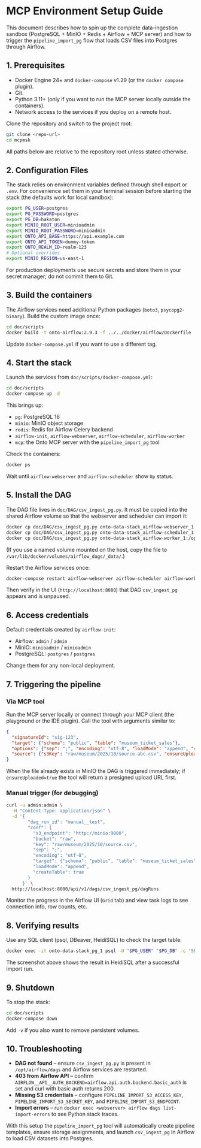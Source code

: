 ﻿# MCP Environment Setup Guide

This document describes how to spin up the complete data-ingestion sandbox (PostgreSQL + MinIO + Redis + Airflow + MCP server) and how to trigger the `pipeline_import_pg` flow that loads CSV files into Postgres through Airflow.

## 1. Prerequisites

- Docker Engine 24+ and `docker-compose` v1.29 (or the `docker compose` plugin).
- Git.
- Python 3.11+ (only if you want to run the MCP server locally outside the containers).
- Network access to the services if you deploy on a remote host.

Clone the repository and switch to the project root:

```bash
git clone <repo-url>
cd mcpmsk
```

All paths below are relative to the repository root unless stated otherwise.

## 2. Configuration Files

The stack relies on environment variables defined through shell export or `.env`. For convenience set them in your terminal session before starting the stack (the defaults work for local sandbox):

```bash
export PG_USER=postgres
export PG_PASSWORD=postgres
export PG_DB=hakaton
export MINIO_ROOT_USER=minioadmin
export MINIO_ROOT_PASSWORD=minioadmin
export ONTO_API_BASE=https://api.example.com
export ONTO_API_TOKEN=dummy-token
export ONTO_REALM_ID=realm-123
# Optional overrides
export MINIO_REGION=us-east-1
```

For production deployments use secure secrets and store them in your secret manager; do not commit them to Git.

## 3. Build the containers

The Airflow services need additional Python packages (`boto3`, `psycopg2-binary`). Build the custom image once:

```bash
cd doc/scripts
docker build -t onto-airflow:2.9.3 -f ../../docker/airflow/Dockerfile ../../
```

Update `docker-compose.yml` if you want to use a different tag.

## 4. Start the stack

Launch the services from `doc/scripts/docker-compose.yml`:

```bash
cd doc/scripts
docker-compose up -d
```

This brings up:

- `pg`: PostgreSQL 16
- `minio`: MinIO object storage
- `redis`: Redis for Airflow Celery backend
- `airflow-init`, `airflow-webserver`, `airflow-scheduler`, `airflow-worker`
- `mcp`: the Onto MCP server with the `pipeline_import_pg` tool

Check the containers:

```bash
docker ps
```

Wait until `airflow-webserver` and `airflow-scheduler` show `Up` status.

## 5. Install the DAG

The DAG file lives in `doc/DAG/csv_ingest_pg.py`. It must be copied into the shared Airflow volume so that the webserver and scheduler can import it:

```bash
docker cp doc/DAG/csv_ingest_pg.py onto-data-stack_airflow-webserver_1:/opt/airflow/dags/
docker cp doc/DAG/csv_ingest_pg.py onto-data-stack_airflow-scheduler_1:/opt/airflow/dags/
docker cp doc/DAG/csv_ingest_pg.py onto-data-stack_airflow-worker_1:/opt/airflow/dags/
```

(If you use a named volume mounted on the host, copy the file to `/var/lib/docker/volumes/airflow_dags/_data/`.)

Restart the Airflow services once:

```bash
docker-compose restart airflow-webserver airflow-scheduler airflow-worker
```

Then verify in the UI (`http://localhost:8080`) that DAG `csv_ingest_pg` appears and is unpaused.

## 6. Access credentials

Default credentials created by `airflow-init`:

- Airflow: `admin` / `admin`
- MinIO: `minioadmin` / `minioadmin`
- PostgreSQL: `postgres` / `postgres`

Change them for any non-local deployment.

## 7. Triggering the pipeline

### Via MCP tool

Run the MCP server locally or connect through your MCP client (the playground or the IDE plugin). Call the tool with arguments similar to:

```json
{
  "signatureId": "sig-123",
  "target": {"schema": "public", "table": "museum_ticket_sales"},
  "options": {"sep": ";", "encoding": "utf-8", "loadMode": "append", "createTable": true},
  "source": {"s3Key": "raw/museum/2025/10/source-abc.csv", "ensureUploaded": false}
}
```

When the file already exists in MinIO the DAG is triggered immediately; if `ensureUploaded=true` the tool will return a presigned upload URL first.

### Manual trigger (for debugging)

```bash
curl -u admin:admin \
  -H "Content-Type: application/json" \
  -d '{
        "dag_run_id": "manual__test",
        "conf": {
          "s3_endpoint": "http://minio:9000",
          "bucket": "raw",
          "key": "raw/museum/2025/10/source.csv",
          "sep": ";",
          "encoding": "utf-8",
          "target": {"schema": "public", "table": "museum_ticket_sales"},
          "loadMode": "append",
          "createTable": true
        }
      }' \
  http://localhost:8080/api/v1/dags/csv_ingest_pg/dagRuns
```

Monitor the progress in the Airflow UI (`Grid` tab) and view task logs to see connection info, row counts, etc.

## 8. Verifying results

Use any SQL client (psql, DBeaver, HeidiSQL) to check the target table:

```bash
docker exec -it onto-data-stack_pg_1 psql -U "$PG_USER" "$PG_DB" -c 'SELECT COUNT(*) FROM public.museum_ticket_sales;'
```

The screenshot above shows the result in HeidiSQL after a successful import run.

## 9. Shutdown

To stop the stack:

```bash
cd doc/scripts
docker-compose down
```

Add `-v` if you also want to remove persistent volumes.

## 10. Troubleshooting

- **DAG not found** – ensure `csv_ingest_pg.py` is present in `/opt/airflow/dags` and Airflow services are restarted.
- **403 from Airflow API** – confirm `AIRFLOW__API__AUTH_BACKEND=airflow.api.auth.backend.basic_auth` is set and curl with basic auth returns 200.
- **Missing S3 credentials** – configure `PIPELINE_IMPORT_S3_ACCESS_KEY`, `PIPELINE_IMPORT_S3_SECRET_KEY`, and `PIPELINE_IMPORT_S3_ENDPOINT`.
- **Import errors** – run `docker exec <webserver> airflow dags list-import-errors` to see Python stack traces.

With this setup the `pipeline_import_pg` tool will automatically create pipeline templates, ensure storage assignments, and launch `csv_ingest_pg` in Airflow to load CSV datasets into Postgres.
